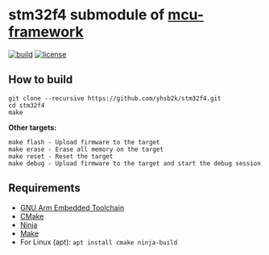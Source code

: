 # stm32f4 submodule of [mcu-framework](https://github.com/yhsb2k/mcu-framework)

[![build](https://github.com/yhsb2k/stm32f4/workflows/build/badge.svg)](https://github.com/yhsb2k/stm32f4/actions?workflow=build)
[![license](https://img.shields.io/github/license/yhsb2k/stm32f4?color=blue)](https://github.com/yhsb2k/stm32f4/blob/master/LICENSE)

## How to build
```
git clone --recursive https://github.com/yhsb2k/stm32f4.git
cd stm32f4
make
```
**Other targets:**
```
make flash - Upload firmware to the target
make erase - Erase all memory on the target
make reset - Reset the target
make debug - Upload firmware to the target and start the debug session
```

## Requirements
* [GNU Arm Embedded Toolchain](https://developer.arm.com/downloads/-/arm-gnu-toolchain-downloads)
* [CMake](https://cmake.org/download)
* [Ninja](https://ninja-build.org)
* [Make](https://winlibs.com)
* For Linux (apt): `apt install cmake ninja-build`
